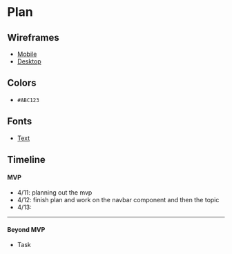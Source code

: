 # Plan

## Wireframes
* [Mobile](https://wireframe.cc/KPN4he)
* [Desktop](https://wireframe.cc/W5wA9m)

## Colors
* `#ABC123`

## Fonts
* [Text](URL)

## Timeline

#### MVP

* 4/11: planning out the mvp
* 4/12: finish plan and work on the navbar component and then the topic
* 4/13: 


---

#### Beyond MVP

* Task
